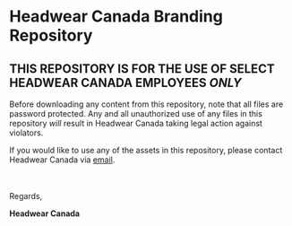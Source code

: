 # Headwear Canada Branding Repository

## **THIS REPOSITORY IS FOR THE USE OF SELECT HEADWEAR CANADA EMPLOYEES *ONLY***

Before downloading any content from this repository, note that all files are password protected. Any and all unauthorized use of any files in this repository *will* result in Headwear Canada taking legal action against violators.

If you would like to use any of the assets in this repository, please contact Headwear Canada via [email](mailto:hc@headwearc.com?subject=Request%20to%20use%20Headwear%20Canada%20branding%20assets).

<br/><br/>
Regards,

**Headwear Canada**

